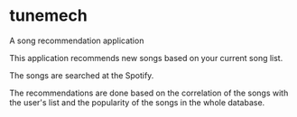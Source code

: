 # tunemech
A song recommendation application

This application recommends new songs based on your current song list.

The songs are searched at the Spotify.

The recommendations are done based on the correlation of the songs with the user's list and the popularity of the songs in the whole database.
